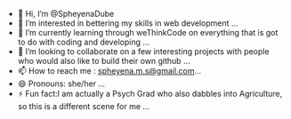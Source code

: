 - 👋 Hi, I’m @SpheyenaDube
- 👀 I’m interested in bettering my skills in web development ...
- 🌱 I’m currently learning through weThinkCode on everything that is got to do with coding and developing ...
- 💞️ I’m looking to collaborate on a few interesting projects with people who would also like to build their own github ...
- 📫 How to reach me : spheyena.m.s@gmail.com...
- 😄 Pronouns: she/her ...
- ⚡ Fun fact:I am actually a Psych Grad who also dabbles into Agriculture, so this is a different scene for me  ...

<!---
SpheyenaDube/SpheyenaDube is a ✨ special ✨ repository because its `README.md` (this file) appears on your GitHub profile.
You can click the Preview link to take a look at your changes.
--->
